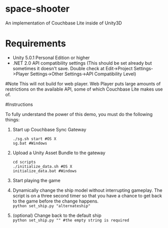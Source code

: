 # space-shooter
An implementation of Couchbase Lite inside of Unity3D

# Requirements
- Unity 5.0.1 Personal Edition or higher
- .NET 2.0 API compatibility settings (This should be set already but sometimes it doesn't save.  Double check at Edit->Project Settings->Player Settings->Other Settings->API Compatibility Level)

#Note
This will not build for web player.  Web Player puts large amounts of restrictions on the available API, some of which Couchbase Lite makes use of.

#Instructions

To fully understand the power of this demo, you must do the following things:

1. Start up Couchbase Sync Gateway<br>
    ```
    ./sg.sh start #OS X
    sg.bat #Windows
    ```

2. Upload a Unity Asset Bundle to the gateway<br>
    ```
    cd scripts
    ./initialize_data.sh #OS X
    initialize_data.bat #Windows
    ```
3. Start playing the game
4. Dynamically change the ship model without interrupting gameplay.  The script is on a three second timer so that you have a chance to get back to the game before the change happens.<br>
    `python set_ship.py "alternateship"`

5. (optional) Change back to the default ship<br>
    `python set_ship.py "" #the empty string is required`
